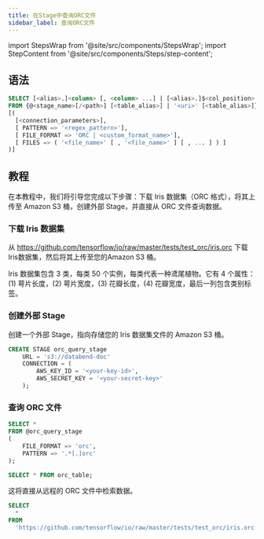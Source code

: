```yaml
---
title: 在Stage中查询ORC文件
sidebar_label: 查询ORC文件
---
```


import StepsWrap from '@site/src/components/StepsWrap';
import StepContent from '@site/src/components/Steps/step-content';

## 语法

```sql
SELECT [<alias>.]<column> [, <column> ...] | [<alias>.]$<col_position> [, $<col_position> ...]
FROM {@<stage_name>[/<path>] [<table_alias>] | '<uri>' [<table_alias>]}
[(
  [<connection_parameters>],
  [ PATTERN => '<regex_pattern>'],
  [ FILE_FORMAT => 'ORC | <custom_format_name>'],
  [ FILES => ( '<file_name>' [ , '<file_name>' ] [ , ... ] ) ]
)]
```

## 教程

在本教程中，我们将引导您完成以下步骤：下载 Iris 数据集（ORC 格式），将其上传至 Amazon S3 桶，创建外部 Stage，并直接从 ORC 文件查询数据。

<StepsWrap>
<StepContent number="1">

### 下载 Iris 数据集

从 https://github.com/tensorflow/io/raw/master/tests/test_orc/iris.orc 下载Iris数据集，然后将其上传至您的Amazon S3 桶。

Iris 数据集包含 3 类，每类 50 个实例，每类代表一种鸢尾植物。它有 4 个属性：(1) 萼片长度，(2) 萼片宽度，(3) 花瓣长度，(4) 花瓣宽度，最后一列包含类别标签。

</StepContent>
<StepContent number="2">

### 创建外部 Stage

创建一个外部 Stage，指向存储您的 Iris 数据集文件的 Amazon S3 桶。

```sql
CREATE STAGE orc_query_stage
    URL = 's3://databend-doc'
    CONNECTION = (
        AWS_KEY_ID = '<your-key-id>',
        AWS_SECRET_KEY = '<your-secret-key>'
    );
```

</StepContent>
<StepContent number="3">

### 查询 ORC 文件

```sql
SELECT *
FROM @orc_query_stage
(
    FILE_FORMAT => 'orc',
    PATTERN => '.*[.]orc'
);
```

```sql
SELECT * FROM orc_table;
```

这将直接从远程的 ORC 文件中检索数据。

```sql
SELECT
  *
FROM
  'https://github.com/tensorflow/io/raw/master/tests/test_orc/iris.orc' (file_format => 'orc');
```

</StepContent>
</StepsWrap>

